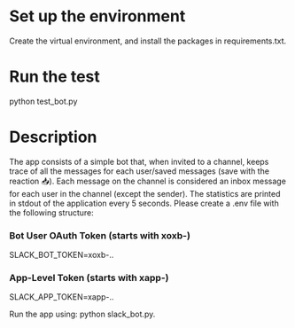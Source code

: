 # Set up the environment
Create the virtual environment, and install the packages in requirements.txt.

# Run the test
python test_bot.py

# Description
The app consists of a simple bot that, when invited to a channel, keeps trace of all the messages for each user/saved messages (save with the reaction 📥). Each message on the channel is considered an inbox message for each user in the channel (except the sender). The statistics are printed in stdout of the application every 5 seconds.
Please create a .env file with the following structure:

### Bot User OAuth Token (starts with xoxb-)
SLACK_BOT_TOKEN=xoxb-..

### App-Level Token (starts with xapp-)
SLACK_APP_TOKEN=xapp-..

Run the app using:
python slack_bot.py.

